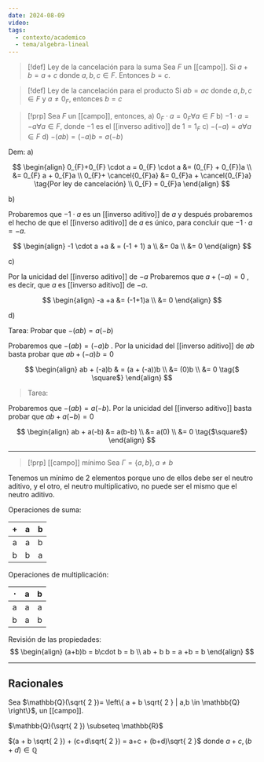 ```yaml
---
date: 2024-08-09
video: 
tags:
  - contexto/academico
  - tema/algebra-lineal
---
```



 >[!def] Ley de la cancelación para la suma
 >Sea $F$ un [[campo]]. 
 >Si $a+b = a+c$ donde $a,b,c \in F$. Entonces $b=c$.

> [!def] Ley de la cancelación para el producto
> Si $ab = ac$ donde $a,b,c \in F$ y $a \neq 0_{F}$, entonces $b=c$


> [!prp]
> Sea $F$ un [[campo]], entonces,
> a) $0_{F} \cdot a=0_{F} \forall a \in F$
> b) $-1 \cdot a = -a \forall a \in F$, donde $-1$ es el [[inverso aditivo]] de $1=1_{F}$ 
> c) $-(-a)=a \forall a \in F$
> d) $-(ab)=(-a)b=a(-b)$ 


Dem: 
a)

$$
\begin{align}
0_{F}+0_{F} \cdot a = 0_{F} \cdot a &= (0_{F} + 0_{F})a \\
&= 0_{F} a + 0_{F}a \\
0_{F}+ \cancel{0_{F}a} &= 0_{F}a + \cancel{0_{F}a} \tag{Por ley de cancelación} \\
0_{F} = 0_{F}a
\end{align}
$$



b) 

Probaremos que $-1 \cdot a$ es un [[inverso aditivo]] de $a$ y después probaremos el hecho de que el [[inverso aditivo]] de $a$ es único, para concluir que $-1 \cdot a = -a$.

$$
\begin{align}
-1 \cdot a +a & = (-1 + 1) a \\
&= 0a \\
&= 0
\end{align}
$$

c)

Por la unicidad del [[inverso aditivo]] de $-a$ Probaremos que $a + (-a) = 0$ , es decir, que $a$ es [[inverso aditivo]] de $-a$.

$$
\begin{align}
-a +a &= (-1+1)a   \\
&= 0
\end{align}
$$

d)

Tarea: Probar que $-(ab) = a(-b)$

Probaremos que $-(ab)= (-a)b$ . Por la unicidad del [[inverso aditivo]] de $ab$ basta probar que $ab + (-a)b=0$

$$
\begin{align}
ab + (-a)b & = (a + (-a))b \\
&= (0)b  \\
&= 0 \tag{$ \square$}
\end{align}
$$

> Tarea: 

Probaremos que $-(ab)= a(-b)$. Por la unicidad del [[inverso aditivo]] basta probar que $ab + a(-b)=0$

$$
\begin{align}
ab + a(-b) &= a(b-b) \\
&= a(0) \\
&= 0 \tag{$\square$}
\end{align}
$$

---


> [!prp] [[campo]] mínimo
> Sea $\Gamma = \left\{  a,b \right\}, a\neq b$
> 

Tenemos un mínimo de 2 elementos porque uno de ellos debe ser el neutro aditivo, y el otro, el neutro multiplicativo, no puede ser el mismo que el neutro aditivo. 

Operaciones de suma:

|  +  |  a  |  b  |
| :-: | :-: | :-: |
|  a  |  a  |  b  |
|  b  |  b  |  a  |

Operaciones de multiplicación:

| $\cdot$ |  a  |  b  |
| :-----: | :-: | :-: |
|    a    |  a  |  a  |
|    b    |  a  |  b  |

Revisión de las propiedades:
$$
\begin{align}
(a+b)b = b\cdot b = b \\
ab + b b = a +b = b
\end{align}
$$

 ---



## Racionales

Sea $\mathbb{Q}(\sqrt{ 2 })= \left\{ a + b \sqrt{ 2 } | a,b \in \mathbb{Q} \right\}$, un [[campo]]. 

$\mathbb{Q}(\sqrt{ 2 }) \subseteq \mathbb{R}$

$(a + b \sqrt{ 2 }) + (c+d\sqrt{ 2 }) = a+c + (b+d)\sqrt{ 2 }$ donde $a+c, (b+d) \in \mathbb{Q}$



